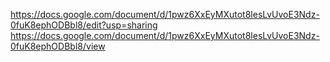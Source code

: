 https://docs.google.com/document/d/1pwz6XxEyMXutot8lesLvUvoE3Ndz-0fuK8ephODBbl8/edit?usp=sharing
https://docs.google.com/document/d/1pwz6XxEyMXutot8lesLvUvoE3Ndz-0fuK8ephODBbl8/view
